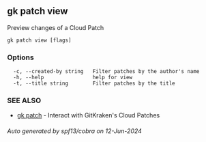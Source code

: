 ## gk patch view

Preview changes of a Cloud Patch

```
gk patch view [flags]
```

### Options

```
  -c, --created-by string   Filter patches by the author's name
  -h, --help                help for view
  -t, --title string        Filter patches by the title
```

### SEE ALSO

* [gk patch](gk_patch.md)	 - Interact with GitKraken's Cloud Patches

###### Auto generated by spf13/cobra on 12-Jun-2024

